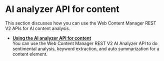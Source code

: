 # AI analyzer API for content

This section discusses how you can use the Web Content Manager REST V2 APIs for AI content analysis.

-   **[Using the AI analyzer API for content](wcm_rest_content_ai_analysis.md)**  
You can use the Web Content Manager REST V2 AI Analyzer API to do sentimental analysis, keyword extraction, and auto summarization for a content element.
